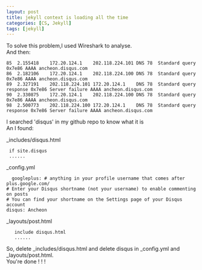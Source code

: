 ```yaml
---
layout: post
title: jekyll context is loading all the time
categories: [CS, Jekyll]
tags: [jekyll]
---
```

<!-- more -->
To solve this problem,I used Wireshark to analyse.       
And then:       
```shell
85	2.155418	172.20.124.1	202.118.224.101	DNS	78	Standard query 0x7e86 AAAA ancheon.disqus.com
86	2.182106	172.20.124.1	202.118.224.100	DNS	78	Standard query 0x7e86 AAAA ancheon.disqus.com
89	2.327191	202.118.224.101	172.20.124.1	DNS	78	Standard query response 0x7e86 Server failure AAAA ancheon.disqus.com
90	2.330875	172.20.124.1	202.118.224.100	DNS	78	Standard query 0x7e86 AAAA ancheon.disqus.com
98	2.500773	202.118.224.100	172.20.124.1	DNS	78	Standard query response 0x7e86 Server failure AAAA ancheon.disqus.com
```      
I searched 'disqus' in my github repo to know what it is       
An I found:   

_includes/disqus.html       
```shell
 if site.disqus 
 ......
```       
_config.yml
```shell
  googleplus: # anything in your profile username that comes after plus.google.com/
# Enter your Disqus shortname (not your username) to enable commenting on posts
# You can find your shortname on the Settings page of your Disqus account
disqus: Ancheon
```      
_layouts/post.html
```shell
   include disqus.html
   ......
```      
So, delete _includes/disqus.html and delete disqus in _config.yml and _layouts/post.html.      
You're done ! ! !
